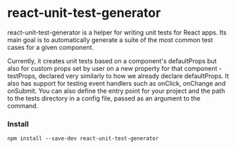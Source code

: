 # react-unit-test-generator

react-unit-test-generator is a helper for writing unit tests for React apps. Its main goal is to automatically generate a suite of the most common test cases for a given component.

Currently, it creates unit tests based on a component's defaultProps but also for custom props set by user on a new property for that component - testProps, declared very similarly to how we already declare defaultProps. It also has support for testing event handlers such as onClick, onChange and onSubmit. You can also define the entry point for your project and the path to the tests directory in a config file, passed as an argument to the command.

### Install

```
npm install --save-dev react-unit-test-generator
```
